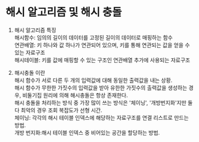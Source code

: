 # 해시 알고리즘 및 해시 충돌  
1) 해시 알고리즘 특징  
해시함수: 임의의 길이의 데이터를 고정된 길이의 데이터로 매핑하는 함수  
연관배열: 키 하나와 값 하나가 연관되어 있으며, 키를 통해 연관되는 값을 얻을 수 있는 자료구조  
해시테이블: 키를 값에 매핑할 수 있는 구조인 연관배열 추가에 사용되는 자료구조  
  
  
2) 해시충돌 이란  
해시 함수가 서로 다른 두 개의 입력값에 대해 동일한 출력값을 내는 상황.  
해시 함수가 무한한 가짓수의 입력값을 받아 유한한 가짓수의 출력값을 생성하는 경우, 비둘기집 원리에 의해  해시충돌은 항상 존재한다.  
해시 충돌을 처리하는 방식 중 가장 많이 쓰는 방식은 '체이닝', '개방번지화'지만 둘 다 최악의 경우 조회 복잡도가 선형 시간.  
체이닝: 각각의 해시 테이블 인덱스에 해당하는 자료구조를 연결 리스트로 만드는 방법.  
개방 번지화:해시 테이블 인덱스 중 비어있는 공간을 할당하는 방법.  
